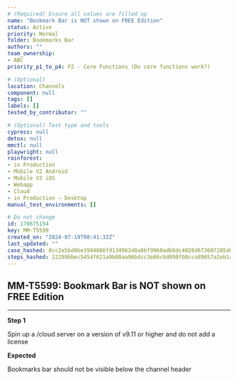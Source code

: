 ```yaml
---
# (Required) Ensure all values are filled up
name: "Bookmark Bar is NOT shown on FREE Edition"
status: Active
priority: Normal
folder: Bookmarks Bar
authors: ""
team_ownership: 
- ABC
priority_p1_to_p4: P2 - Core Functions (Do core functions work?)

# (Optional)
location: Channels
component: null
tags: []
labels: []
tested_by_contributor: ""

# (Optional) Test type and tools
cypress: null
detox: null
mmctl: null
playwright: null
rainforest: 
- in Production
- Mobile V2 Android
- Mobile V2 iOS
- Webapp
- Cloud
- in Production — Desktop
manual_test_environments: []

# Do not change
id: 170675154
key: MM-T5599
created_on: "2024-07-19T08:41:32Z"
last_updated: ""
case_hashed: 0cc2e5bd8be3944886fd134963d8a6bf9960adb6dc4020d673607205d03108156622f558c1b059b99926ea6ec4cd08da
steps_hashed: 22289bbec5454f621a9b80aa96bdcc3e86c6d098f08cca89057a2eb1a59ed7b56e25386e479974d0a3b8799bee30deef
---
```


<!-- (Auto-generated) Based on frontmatter's "key" and "name" -->

## MM-T5599: Bookmark Bar is NOT shown on FREE Edition

---

**Step 1**

Spin up a /cloud server on a version of v9.11 or higher and do not add a license

**Expected**

Bookmarks bar should not be visible below the channel header
